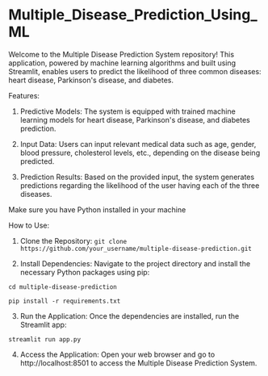 # Multiple_Disease_Prediction_Using_ML

Welcome to the Multiple Disease Prediction System repository! This application, powered by machine learning algorithms and built using Streamlit, enables users to predict the likelihood of three common diseases: heart disease, Parkinson's disease, and diabetes.

Features:
1. Predictive Models:
The system is equipped with trained machine learning models for heart disease, Parkinson's disease, and diabetes prediction.

3. Input Data:
Users can input relevant medical data such as age, gender, blood pressure, cholesterol levels, etc., depending on the disease being predicted.

5. Prediction Results:
Based on the provided input, the system generates predictions regarding the likelihood of the user having each of the three diseases.

Make sure you have Python installed in your machine

How to Use:
1. Clone the Repository:
```git clone https://github.com/your_username/multiple-disease-prediction.git```

2. Install Dependencies:
Navigate to the project directory and install the necessary Python packages using pip:

```cd multiple-disease-prediction```

```pip install -r requirements.txt```

3. Run the Application:
Once the dependencies are installed, run the Streamlit app:

```streamlit run app.py```

4. Access the Application:
Open your web browser and go to http://localhost:8501 to access the Multiple Disease Prediction System.













